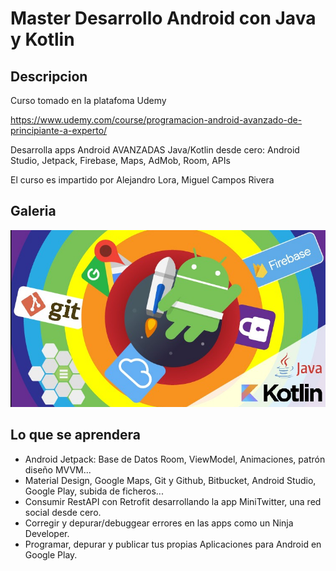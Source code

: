# Master Desarrollo Android con Java y Kotlin

## Descripcion 

Curso tomado en la platafoma Udemy

https://www.udemy.com/course/programacion-android-avanzado-de-principiante-a-experto/

Desarrolla apps Android AVANZADAS Java/Kotlin desde cero: Android Studio, Jetpack, Firebase, Maps, AdMob, Room, APIs

El curso es impartido por Alejandro Lora, Miguel Campos Rivera

## Galeria

![MasterAndroid.PNG](imagenesRepo/MasterAndroid.PNG)

## Lo que se aprendera 

- Android Jetpack: Base de Datos Room, ViewModel, Animaciones, patrón diseño MVVM...
- Material Design, Google Maps, Git y Github, Bitbucket, Android Studio, Google Play, subida de ficheros...
- Consumir RestAPI con Retrofit desarrollando la app MiniTwitter, una red social desde cero.
- Corregir y depurar/debuggear errores en las apps como un Ninja Developer.
- Programar, depurar y publicar tus propias Aplicaciones para Android en Google Play.

